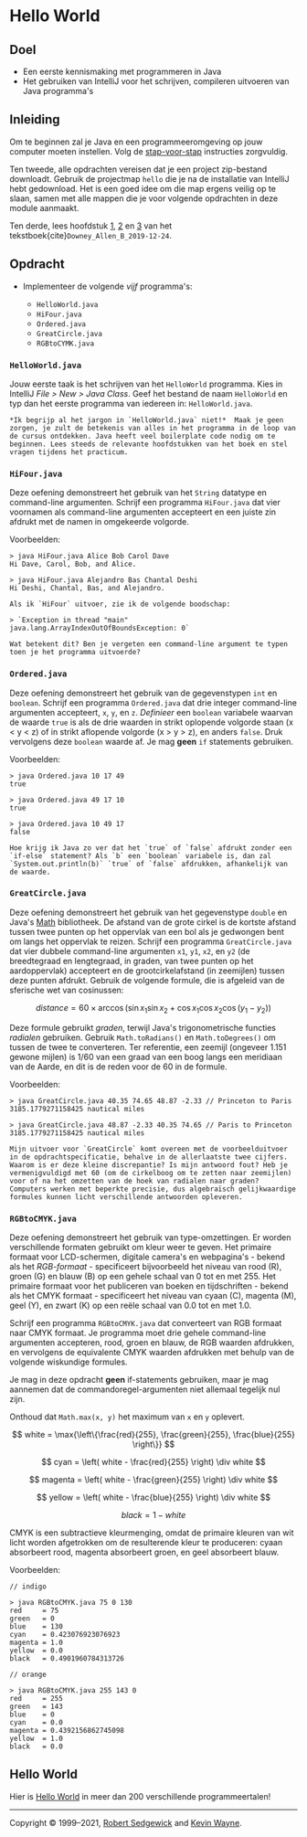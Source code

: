 # Hello World

## Doel

-   Een eerste kennismaking met programmeren in Java
-   Het gebruiken van IntelliJ voor het schrijven, compileren uitvoeren van Java programma's
<!--
-   Het inleveren van jouw werk in GradeScope
-->

## Inleiding

Om te beginnen zal je Java en een programmeeromgeving op jouw computer moeten instellen. Volg de [stap-voor-stap](support/install) instructies zorgvuldig.

Ten tweede, alle opdrachten vereisen dat je een project zip-bestand downloadt. Gebruik de projectmap `hello` die je na de installatie van IntelliJ hebt gedownload. Het is een goed idee om die map ergens veilig op te slaan, samen met alle mappen die je voor volgende opdrachten in deze module aanmaakt.

Ten derde, lees hoofdstuk [1](https://books.trinket.io/thinkjava2/chapter1.html), [2](https://books.trinket.io/thinkjava2/chapter2.html) en [3](https://books.trinket.io/thinkjava2/chapter3.html) van het tekstboek{cite}`Downey_Allen_B_2019-12-24`.

## Opdracht

-   Implementeer de volgende *vijf* programma's:

    *   `HelloWorld.java`
    *   `HiFour.java`
    *   `Ordered.java`
    *   `GreatCircle.java`
    *   `RGBtoCYMK.java`

<!--
-   De volgende twee programma's zijn **optionele** uitdagingen:
    *   `DeluxeOrdered.java`
    *   `DeluxeRGBtoCYMK.java`
-->

### `HelloWorld.java`

Jouw eerste taak is het schrijven van het `HelloWorld` programma. Kies in IntelliJ *File > New > Java Class*. Geef het bestand de naam `HelloWorld` en typ dan het eerste programma van iedereen in: `HelloWorld.java`.

<!--
![](images/image7.png)
-->

```{note}
*Ik begrijp al het jargon in `HelloWorld.java` niet!*  Maak je geen zorgen, je zult de betekenis van alles in het programma in de loop van de cursus ontdekken. Java heeft veel boilerplate code nodig om te beginnen. Lees steeds de relevante hoofdstukken van het boek en stel vragen tijdens het practicum.
```

### `HiFour.java`

Deze oefening demonstreert het gebruik van het `String` datatype en command-line argumenten. Schrijf een programma `HiFour.java` dat vier voornamen als command-line argumenten accepteert en een juiste zin afdrukt met de namen in omgekeerde volgorde.

Voorbeelden:

```console
> java HiFour.java Alice Bob Carol Dave
Hi Dave, Carol, Bob, and Alice.

> java HiFour.java Alejandro Bas Chantal Deshi
Hi Deshi, Chantal, Bas, and Alejandro.
```

```{attention}
Als ik `HiFour` uitvoer, zie ik de volgende boodschap:

> `Exception in thread "main" java.lang.ArrayIndexOutOfBoundsException: 0`

Wat betekent dit? Ben je vergeten een command-line argument te typen toen je het programma uitvoerde?
```

### `Ordered.java`

Deze oefening demonstreert het gebruik van de gegevenstypen `int` en `boolean`. Schrijf een programma `Ordered.java` dat drie integer command-line argumenten accepteert, `x`, `y`, en `z`. _Definieer_ een `boolean` variabele waarvan de waarde `true` is als de drie waarden in strikt oplopende volgorde staan (x < y < z) of in strikt aflopende volgorde (x > y > z), en anders `false`. Druk vervolgens deze `boolean` waarde af. Je mag **geen** `if` statements gebruiken.

Voorbeelden:

```console
> java Ordered.java 10 17 49
true

> java Ordered.java 49 17 10
true

> java Ordered.java 10 49 17
false
```

```{info}
Hoe krijg ik Java zo ver dat het `true` of `false` afdrukt zonder een `if-else` statement? Als `b` een `boolean` variabele is, dan zal `System.out.println(b)` `true` of `false` afdrukken, afhankelijk van de waarde.
```

<!--
### `DeluxeOrdered.java`

Dit is een **optionele** opgave.

Dit programma, `DeluxeOrdered.java`, voert dezelfde operatie uit als `Ordered.java`. Het accepteert drie `int` command-line argumenten, `x`, `y`, en `z`, en drukt `true` af als de drie waarden ofwel in strikt oplopende volgorde staan (x < y < z) of in strikt aflopende volgorde (x > y > z) en `false` anders. De **uitdaging** is om `DeluxeOrdered.java` te implementeren **zonder** gebruik te maken van de vier vergelijkingsoperatoren `<`, `<=`, `>`, `>=` en `if` statements.

-->

### `GreatCircle.java`

Deze oefening demonstreert het gebruik van het gegevenstype `double` en Java's [Math](https://docs.oracle.com/en/java/javase/11/docs/api/java.base/java/lang/Math.html) bibliotheek. De afstand van de grote cirkel is de kortste afstand tussen twee punten op het oppervlak van een bol als je gedwongen bent om langs het oppervlak te reizen. Schrijf een programma `GreatCircle.java` dat vier dubbele command-line argumenten `x1`, `y1`, `x2`, en `y2` (de breedtegraad en lengtegraad, in graden, van twee punten op het aardoppervlak) accepteert en de grootcirkelafstand (in zeemijlen) tussen deze punten afdrukt. Gebruik de volgende formule, die is afgeleid van de sferische wet van cosinussen:

$$
distance = 60 \times \arccos{(\sin{x_1} \sin{x_2} + \cos{x_1} \cos{x_2} \cos{(y_1 - y_2}))}
$$

<!--
![](images/image1.png)
-->

Deze formule gebruikt *graden*, terwijl Java's trigonometrische functies *radialen* gebruiken. Gebruik `Math.toRadians()` en `Math.toDegrees()` om tussen de twee te converteren. Ter referentie, een zeemijl (ongeveer 1.151 gewone mijlen) is 1/60 van een graad van een boog langs een meridiaan van de Aarde, en dit is de reden voor de 60 in de formule.

Voorbeelden:

```console
> java GreatCircle.java 40.35 74.65 48.87 -2.33 // Princeton to Paris
3185.1779271158425 nautical miles

> java GreatCircle.java 48.87 -2.33 40.35 74.65 // Paris to Princeton
3185.1779271158425 nautical miles
```

```{attention}
Mijn uitvoer voor `GreatCircle` komt overeen met de voorbeelduitvoer in de opdrachtspecificatie, behalve in de allerlaatste twee cijfers. Waarom is er deze kleine discrepantie? Is mijn antwoord fout? Heb je vermenigvuldigd met 60 (om de cirkelboog om te zetten naar zeemijlen) voor of na het omzetten van de hoek van radialen naar graden? Computers werken met beperkte precisie, dus algebraïsch gelijkwaardige formules kunnen licht verschillende antwoorden opleveren.
```

### `RGBtoCMYK.java`

Deze oefening demonstreert het gebruik van type-omzettingen. Er worden verschillende formaten gebruikt om kleur weer te geven. Het primaire formaat voor LCD-schermen, digitale camera's en webpagina's - bekend als het *RGB-formaat* - specificeert bijvoorbeeld het niveau van rood (R), groen (G) en blauw (B) op een gehele schaal van 0 tot en met 255. Het primaire formaat voor het publiceren van boeken en tijdschriften - bekend als het CMYK formaat - specificeert het niveau van cyaan (C), magenta (M), geel (Y), en zwart (K) op een reële schaal van 0.0 tot en met 1.0.

Schrijf een programma `RGBtoCMYK.java` dat converteert van RGB formaat naar CMYK formaat. Je programma moet drie gehele command-line argumenten accepteren, rood, groen en blauw, de RGB waarden afdrukken, en vervolgens de equivalente CMYK waarden afdrukken met behulp van de volgende wiskundige formules.

Je mag in deze opdracht **geen** if-statements gebruiken, maar je mag aannemen dat de commandoregel-argumenten niet allemaal tegelijk nul zijn.

Onthoud dat `Math.max(x, y)` het maximum van `x` en `y` oplevert.

$$
white = \max{\left\{\frac{red}{255}, \frac{green}{255}, \frac{blue}{255}  \right\}}
$$

$$
cyan = \left( white - \frac{red}{255} \right) \div white
$$

$$
magenta = \left( white - \frac{green}{255} \right) \div white
$$

$$
yellow = \left( white - \frac{blue}{255} \right) \div white
$$

$$
black = 1 - white
$$

CMYK is een subtractieve kleurmenging, omdat de primaire kleuren van wit licht worden afgetrokken om de resulterende kleur te produceren: cyaan absorbeert rood, magenta absorbeert groen, en geel absorbeert blauw.

Voorbeelden:

```console
// indigo

> java RGBtoCMYK.java 75 0 130
red     = 75
green   = 0
blue    = 130
cyan    = 0.423076923076923
magenta = 1.0
yellow  = 0.0
black   = 0.4901960784313726

// orange

> java RGBtoCMYK.java 255 143 0
red     = 255
green   = 143
blue    = 0
cyan    = 0.0
magenta = 0.4392156862745098
yellow  = 1.0
black   = 0.0
```
<!--
### `DeluxeRGBtoCMYK.java`

Dit is een **optionele** opgave.

Dit programma, `DeluxeRGBtoCMYK.java`, voert dezelfde bewerking uit als `RGBtoCMYK.java`, het converteert RGB waarden naar CMYK waarden. De **uitdaging** is om `RGBtoCMYK.java` te implementeren **zonder** gebruik te maken van `Math.max`, `Math.min`, of `if` statements.
-->

## Hello World

Hier is [Hello World](http://helloworldcollection.de) in meer dan 200 verschillende  programmeertalen!

---

Copyright © 1999–2021, [Robert Sedgewick](http://www.cs.princeton.edu/~rs/) and [Kevin Wayne](http://www.cs.princeton.edu/~wayne).